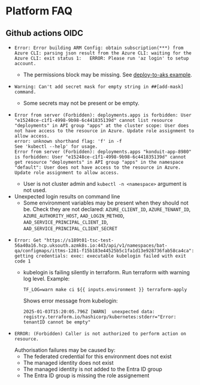 # Platform FAQ

## Github actions OIDC
- ```
  Error: Error building ARM Config: obtain subscription(***) from Azure CLI: parsing json result from the Azure CLI: waiting for the Azure CLI: exit status 1:   ERROR: Please run 'az login' to setup account.
  ```
  - The permissions block may be missing. See [deploy-to-aks example](https://github.com/DFE-Digital/github-actions/tree/master/deploy-to-aks#example).
- ```
  Warning: Can't add secret mask for empty string in ##[add-mask] command.
  ```
  - Some secrets may not be present or be empty.
- ```
  Error from server (Forbidden): deployments.apps is forbidden: User "e15248ce-c1f1-4998-9b98-6c441835139d" cannot list resource "deployments" in API group "apps" at the cluster scope: User does not have access to the resource in Azure. Update role assignment to allow access.
  error: unknown shorthand flag: 'f' in -f
  See 'kubectl --help' for usage.
  Error from server (Forbidden): deployments.apps "konduit-app-8980" is forbidden: User "e15248ce-c1f1-4998-9b98-6c441835139d" cannot get resource "deployments" in API group "apps" in the namespace "default": User does not have access to the resource in Azure. Update role assignment to allow access.
  ```
  - User is not cluster admin and `kubectl -n <namespace>` argument is not used.
- Unexpected login results on command line
  - Some environment variables may be present when they should not be. Check they are not declared: `AZURE_CLIENT_ID`, `AZURE_TENANT_ID`, `AZURE_AUTHORITY_HOST`, `AAD_LOGIN_METHOD`, `AAD_SERVICE_PRINCIPAL_CLIENT_ID`, `AAD_SERVICE_PRINCIPAL_CLIENT_SECRET`
- ```
  Error: Get "https://s189t01-tsc-test-56a40a16.hcp.uksouth.azmk8s.io:443/api/v1/namespaces/bat-qa/configmaps/ittms-1281-f15b183e44525b5c1fa1d13e928736fab58ca4ca": getting credentials: exec: executable kubelogin failed with exit code 1
  ```
  - kubelogin is failing silently in terraform. Run terraform with warning log level. Example:
    ```
    TF_LOG=warn make ci ${{ inputs.environment }} terraform-apply
    ```
    Shows error message from kubelogin:
    ```
    2025-01-03T15:20:05.796Z [WARN]  unexpected data: registry.terraform.io/hashicorp/kubernetes:stderr="Error: tenantID cannot be empty"
    ```
- ```
  ERROR: (Forbidden) Caller is not authorized to perform action on resource.
  ```
  Authorisation failures may be caused by:
  - The federated credential for this environment does not exist
  - The managed identity does not exist
  - The managed identity is not added to the Entra ID group
  - The Entra ID group is missing the role assignement
